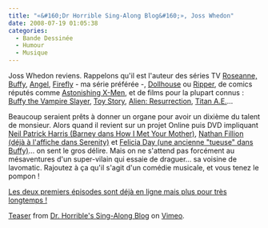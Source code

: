 ```yaml
---
title: "«&#160;Dr Horrible Sing-Along Blog&#160;», Joss Whedon"
date: 2008-07-19 01:05:38
categories:
  - Bande Dessinée
  - Humour
  - Musique
---
```


Joss Whedon reviens. Rappelons qu'il est l'auteur des séries TV [Roseanne, ](http://en.wikipedia.org/wiki/Roseanne_%28TV_series%29 "Roseanne (TV series)")[Buffy](http://en.wikipedia.org/wiki/Buffy_the_Vampire_Slayer_%28TV_series%29 "Buffy the Vampire Slayer (TV series)"), [Angel](http://en.wikipedia.org/wiki/Angel_%28TV_series%29 "Angel (TV series)"), [Firefly](http://en.wikipedia.org/wiki/Firefly_%28TV_series%29 "Firefly (TV series)") - ma série préférée -, [Dollhouse](http://en.wikipedia.org/wiki/Dollhouse_%28TV_series%29 "Dollhouse (TV series)") ou [Ripper](http://en.wikipedia.org/wiki/Ripper_%28television%29#Ripper "Ripper (television)")<span class="mw-redirect">, </span><span class="mw-redirect">de comics réputés</span><span class="mw-redirect"> comme </span>[Astonishing X-Men](http://en.wikipedia.org/wiki/Astonishing_X-Men "Astonishing X-Men")<span class="mw-redirect">, et de films pour la plupart connus&nbsp;: </span>[Buffy the Vampire Slayer](http://en.wikipedia.org/wiki/Buffy_the_Vampire_Slayer_%28film%29 "Buffy the Vampire Slayer (film)"), [Toy Story](http://en.wikipedia.org/wiki/Toy_Story "Toy Story"), [Alien: Resurrection](http://en.wikipedia.org/wiki/Alien:_Resurrection "Alien: Resurrection")<span class="mw-redirect">, </span>[Titan A.E.](http://en.wikipedia.org/wiki/Titan_A.E. "Titan A.E.")<span class="mw-redirect">.</span>..

<!-- more -->

Beaucoup seraient prêts à donner un organe pour avoir un dixième du talent de monsieur. Alors quand il revient sur un projet Online puis DVD impliquant [Neil Patrick Harris (Barney dans How I Met Your Mother)](http://en.wikipedia.org/wiki/Neil_Patrick_Harris "Neil Patrick Harris"), [Nathan Fillion (déjà à l'affiche dans Serenity)](http://en.wikipedia.org/wiki/Nathan_Fillion "Nathan Fillion") et [Felicia Day (une ancienne "tueuse" dans Buffy)](http://en.wikipedia.org/wiki/Felicia_Day "Felicia Day")… on sent le gros délire. Mais on ne s'attend pas forcément au mésaventures d'un super-vilain qui essaie de draguer… sa voisine de lavomatic. Rajoutez à ça qu'il s'agit d'un comédie musicale, et vous tenez le pompon&nbsp;!

<span class="important">[Les deux premiers épisodes sont déjà en ligne mais plus pour très longtemps&nbsp;!](http://drhorrible.com/)</span>

[Teaser](http://vimeo.com/1227202) from [Dr. Horrible's Sing-Along Blog](http://vimeo.com/drhorrible) on [Vimeo](https://vimeo.com/).